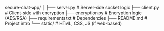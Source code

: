 secure-chat-app/
│
├── server.py               # Server-side socket logic
├── client.py               # Client-side with encryption
├── encryption.py           # Encryption logic (AES/RSA)
├── requirements.txt        # Dependencies
├── README.md               # Project intro
└── static/                 # HTML, CSS, JS (if web-based)
